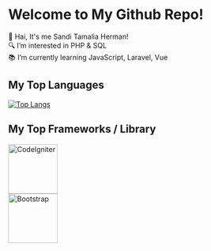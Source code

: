 # Welcome to My Github Repo!
👋 Hai, It's me Sandi Tamalia Herman!  
🔍 I’m interested in PHP & SQL  
📚 I’m currently learning JavaScript, Laravel, Vue  

## My Top Languages
[![Top Langs](https://github-readme-stats.vercel.app/api/top-langs/?username=Sanditamah&layout=compact)](https://github.com/Sanditamah/github-readme-stats)  

## My Top Frameworks / Library
<div style="align-items: center;">
  <div style="margin-right: 20px;">
    <img alt="CodeIgniter" width="100" src="https://raw.githubusercontent.com/Sanditamah/Sanditamah/main/codeigniter.png" />
  </div>
  <div style="margin-right: 20px;">
    <img alt="Bootstrap" width="100" src="https://raw.githubusercontent.com/Sanditamah/Sanditamah/main/bootstrap.png" />
  </div>
</div>
